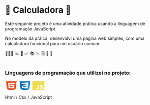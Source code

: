# 🧠 Calculadora 🧠
Este seguinte projeto é uma atividade prática usando a linguagem de programação JavaScript.

No modelo da práica, desenvolvi uma página web simples, com uma calculadora funcional para um usuário comum. 

👩🏻‍🏫 📊 📐 📈 📚 📉 🗒 📏 🧮 

#

### Linguagens de programação que utilizei no projeto:
<img align="center" alt="HTML" height="30" width="40" src="https://raw.githubusercontent.com/devicons/devicon/master/icons/html5/html5-original.svg"> <img align="center" alt="CSS" height="30" width="40" src="https://raw.githubusercontent.com/devicons/devicon/master/icons/css3/css3-original.svg"> <img align="center" alt="Js" height="30" width="40" src="https://raw.githubusercontent.com/devicons/devicon/master/icons/javascript/javascript-plain.svg">

Html / Css / JavaScript



